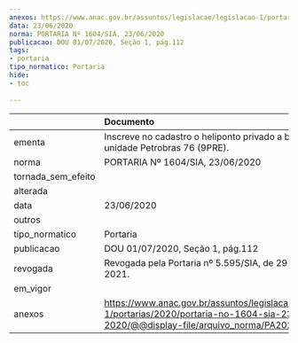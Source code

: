 ```yaml
---
anexos: https://www.anac.gov.br/assuntos/legislacao/legislacao-1/portarias/2020/portaria-no-1604-sia-23-06-2020/@@display-file/arquivo_norma/PA2020-1604.pdf
data: 23/06/2020
norma: PORTARIA Nº 1604/SIA, 23/06/2020
publicacao: DOU 01/07/2020, Seção 1, pág.112
tags:
- portaria
tipo_normatico: Portaria
hide: 
- toc 
 
---
```


|                    | Documento                                                                                                                                            |
|:-------------------|:-----------------------------------------------------------------------------------------------------------------------------------------------------|
| ementa             | Inscreve no cadastro o heliponto privado a bordo da unidade Petrobras 76 (9PRE).                                                                     |
| norma              | PORTARIA Nº 1604/SIA, 23/06/2020                                                                                                                     |
| tornada_sem_efeito |                                                                                                                                                      |
| alterada           |                                                                                                                                                      |
| data               | 23/06/2020                                                                                                                                           |
| outros             |                                                                                                                                                      |
| tipo_normatico     | Portaria                                                                                                                                             |
| publicacao         | DOU 01/07/2020, Seção 1, pág.112                                                                                                                     |
| revogada           | Revogada pela Portaria nº 5.595/SIA, de 29 de julho de 2021.                                                                                         |
| em_vigor           |                                                                                                                                                      |
| anexos             | https://www.anac.gov.br/assuntos/legislacao/legislacao-1/portarias/2020/portaria-no-1604-sia-23-06-2020/@@display-file/arquivo_norma/PA2020-1604.pdf |